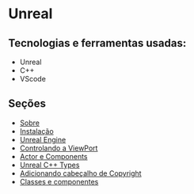 # Unreal
## Tecnologias e ferramentas usadas:
- Unreal
- C++
- VScode

## Seções
- [Sobre](CONTENT.md#sobre)
- [Instalação](CONTENT.md#instalação)
- [Unreal Engine](CONTENT.md#unreal-engine)
- [Controlando a ViewPort](CONTENT.md#controlando-a-viewport)
- [Actor e Components](CONTENT.md#instalação)
- [Unreal C++ Types](CONTENT.md#instalação)
- [Adicionando cabeçalho de Copyright](CONTENT.md#instalação)
- [Classes e componentes](CONTENT.md#instalação)
